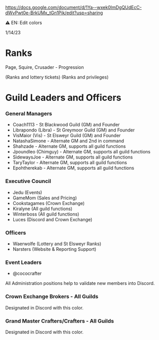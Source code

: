 https://docs.google.com/document/d/1Ya--wxek0lmDgQUdEcC-dWvPwt0e-BrkUMx_tGn1Pik/edit?usp=sharing

:warning: EN: Edit colors

1/14/23

# Ranks
Page, Squire, Crusader - Progression

(Ranks and lottery tickets)
(Ranks and privileges)

# Guild Leaders and Officers
### General Managers 

* Coach1113 - St Blackwood Guild (GM) and Founder
* 	Librapondo (Libra) - St Greymoor Guild (GM) and Founder
* 	VisMaior  (Vis) - St Elsweyr Guild (GM) and Founder
* 	NatashaSimone - Alternate GM and 2nd in command
* 	Shahzade - Alternate GM, supports all guild functions
* Jpoundleo (Chimguy)  - Alternate GM, supports all guild functions
* SidewaysJoe - Alternate GM, supports all guild functions
* TaryTaylor - Alternate GM, supports all guild functions
* Epohtherekab - Alternate GM, supports all guild functions


### Executive Council
* Jedu (Events)
* GameMom  (Sales and Pricing)
* Cookstagames (Crown Exchange)
* Kiralyne (All guild functions)
* Winterboss (All guild functions)
* Luces (Discord and Crown Exchange)
	
### Officers
* Waerwolfe (Lottery and St Elsweyr Ranks)
* Narsters (Website & Reporting Support)

### Event Leaders
* @cococrafter


All Administration positions help to validate new members into Discord.

### Crown Exchange Brokers - All Guilds
Designated in Discord with this color.

### Grand Master Crafters/Crafters - All Guilds
Designated in Discord with this color.